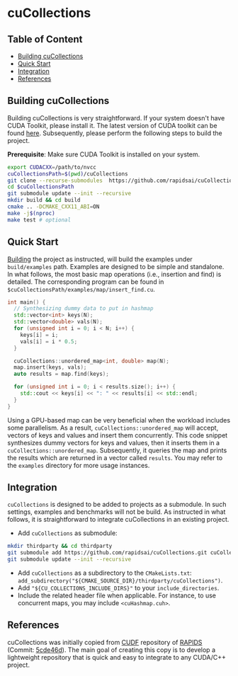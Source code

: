 # cuCollections
## Table of Content
- [Building cuCollections](#building-cuCollections)
- [Quick Start](#quick-start)
- [Integration](#integration)
- [References](#references)

## Building cuCollections
Building cuCollections is very straightforward. If your system doesn't have CUDA Toolkit, please install it. The latest version of CUDA toolkit can be found [here](https://developer.nvidia.com/cuda-downloads). Subsequently, please perform the following steps to build the project.

**Prerequisite**: Make sure CUDA Toolkit is installed on your system.
```bash
export CUDACXX=/path/to/nvcc
cuCollectionsPath=$(pwd)/cuCollections
git clone --recurse-submodules  https://github.com/rapidsai/cuCollections.git $cuCollectionsPath
cd $cuCollectionsPath
git submodule update --init --recursive
mkdir build && cd build
cmake .. -DCMAKE_CXX11_ABI=ON
make -j$(nproc)
make test # optional
```

## Quick Start
[Building](#building-cuCollections) the project as instructed, will build the examples under `build/examples` path. Examples are designed to be simple and standalone. In what follows, the most basic map operations (i.e., insertion and find) is detailed. The corresponding program can be found in `$cuCollectionsPath/examples/map/insert_find.cu`.
```cpp
int main() {
  // Synthesizing dummy data to put in hashmap
  std::vector<int> keys(N);
  std::vector<double> vals(N);
  for (unsigned int i = 0; i < N; i++) {
    keys[i] = i;
    vals[i] = i * 0.5;
  }

  cuCollections::unordered_map<int, double> map(N);
  map.insert(keys, vals);
  auto results = map.find(keys);

  for (unsigned int i = 0; i < results.size(); i++) {
    std::cout << keys[i] << ": " << results[i] << std::endl;
  }
}
```
Using a GPU-based map can be very beneficial when the workload includes some parallelism. As a result, `cuCollections::unordered_map` will accept, vectors of keys and values and insert them concurrently. This code snippet synthesizes dummy vectors for keys and values, then it inserts them in a `cuCollections::unordered_map`. Subsequently, it queries the map and prints the results which are returned in a vector called `results`. You may refer to the `examples` directory for more usage instances.

## Integration
`cuCollections` is designed to be added to projects as a submodule. In such settings, examples and benchmarks will not be build. As instructed in what follows, it is straightforward to integrate cuCollections in an existing project.
- Add `cuCollections` as submodule: 
```bash
mkdir thirdparty && cd thirdparty
git submodule add https://github.com/rapidsai/cuCollections.git cuCollections
git submodule update --init --recursive
```
- Add `cuCollections` as a subdirectory to the `CMakeLists.txt`: `add_subdirectory("${CMAKE_SOURCE_DIR}/thirdparty/cuCollections")`.
- Add `"${CU_COLLECTIONS_INCLUDE_DIRS}"` to your `include_directories`.
- Include the related header file when applicable. For instance, to use concurrent maps, you may include `<cuHashmap.cuh>`.

## References
cuCollections was initially copied from [CUDF](https://github.com/rapidsai/cuCollections) repository of [RAPIDS](https://rapids.ai) (Commit: [5cde46d](https://github.com/rapidsai/cuCollections/commit/5cde46dcce2730afeadbaa12a5a9954e0e4fcd10)). The main goal of creating this copy is to develop a lightweight repository that is quick and easy to integrate to any CUDA/C++ project.